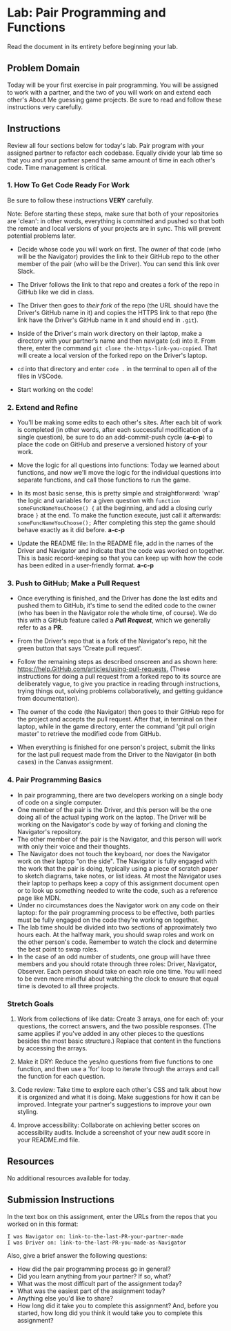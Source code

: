 # Lab: Pair Programming and Functions

Read the document in its entirety before beginning your lab.

## Problem Domain

Today will be your first exercise in pair programming. You will be assigned to work with a partner, and the two of you will work on and extend each other's About Me guessing game projects. Be sure to read and follow these instructions very carefully.

## Instructions

Review all four sections below for today's lab. Pair program with your assigned partner to refactor each codebase. Equally divide your lab time so that you and your partner spend the same amount of time in each other's code. Time management is critical.

### 1. How To Get Code Ready For Work

Be sure to follow these instructions **VERY** carefully.

Note: Before starting these steps, make sure that both of your repositories are 'clean': in other words, everything is committed and pushed so that both the remote and local versions of your projects are in sync. This will prevent potential problems later.

- Decide whose code you will work on first. The owner of that code (who will be the Navigator) provides the link to their GitHub repo to the other member of the pair (who will be the Driver). You can send this link over Slack.

- The Driver follows the link to that repo and creates a fork of the repo in GitHub like we did in class.

- The Driver then goes to *their fork* of the repo (the URL should have the Driver's GitHub name in it) and copies the HTTPS link to that repo (the link have the Driver's GitHub name in it and should end in `.git`).

- Inside of the Driver's main work directory on their laptop, make a directory with your partner’s name and then navigate (`cd`) into it. From there, enter the command `git clone the-https-link-you-copied`. That will create a local version of the forked repo on the Driver's laptop.

- `cd` into that directory and enter `code .` in the terminal to open all of the files in VSCode.

- Start working on the code!

### 2. Extend and Refine

- You'll be making some edits to each other's sites. After each bit of work is completed (in other words, after each successful modification of a single question), be sure to do an add-commit-push cycle (**a-c-p**) to place the code on GitHub and preserve a versioned history of your work.

- Move the logic for all questions into functions: Today we learned about functions, and now we'll move the logic for the individual questions into separate functions, and call those functions to run the game.

- In its most basic sense, this is pretty simple and straightforward: 'wrap' the logic and variables for a given question with `function someFuncNameYouChoose() {` at the beginning, and add a closing curly brace `}` at the end. To make the function execute, just call it afterwards: `someFuncNameYouChoose();` After completing this step the game should behave exactly as it did before. **a-c-p**

- Update the README file: In the README file, add in the names of the Driver and Navigator and indicate that the code was worked on together. This is basic record-keeping so that you can keep up with how the code has been edited in a user-friendly format. **a-c-p**

### 3. Push to GitHub; Make a Pull Request

- Once everything is finished, and the Driver has done the last edits and pushed them to GitHub, it's time to send the edited code to the owner (who has been in the Navigator role the whole time, of course). We do this with a GitHub feature called a ***Pull Request***, which we generally refer to as a **PR**.

- From the Driver's repo that is a fork of the Navigator's repo, hit the green button that says 'Create pull request'.

- Follow the remaining steps as described onscreen and as shown here: <https://help.GitHub.com/articles/using-pull-requests.> (These instructions for doing a pull request from a forked repo to its source are deliberately vague, to give you practice in reading through instructions, trying things out, solving problems collaboratively, and getting guidance from documentation).

- The owner of the code (the Navigator) then goes to their GitHub repo for the project and accepts the pull request. After that, in terminal on their laptop, while in the game directory, enter the command 'git pull origin master' to retrieve the modified code from GitHub.

- When everything is finished for one person's project, submit the links for the last pull request made from the Driver to the Navigator (in both cases) in the Canvas assignment.

### 4. Pair Programming Basics

* In pair programming, there are two developers working on a single body of code on a single computer.
* One member of the pair is the Driver, and this person will be the one doing all of the actual typing work on the laptop. The Driver will be working on the Navigator's code by way of forking and cloning the Navigator's repository.
* The other member of the pair is the Navigator, and this person will work with only their voice and their thoughts.
* The Navigator does not touch the keyboard, nor does the Navigator work on their laptop "on the side". The Navigator is fully engaged with the work that the pair is doing, typically using a piece of scratch paper to sketch diagrams, take notes, or list ideas. At most the Navigator uses their laptop to perhaps keep a copy of this assignment document open or to look up something needed to write the code, such as a reference page like MDN.
* Under no circumstances does the Navigator work on any code on their laptop: for the pair programming process to be effective, both parties must be fully engaged on the code they're working on together.
* The lab time should be divided into two sections of approximately two hours each. At the halfway mark, you should swap roles and work on the other person's code. Remember to watch the clock and determine the best point to swap roles.
* In the case of an odd number of students, one group will have three members and you should rotate through three roles: Driver, Navigator, Observer. Each person should take on each role one time. You will need to be even more mindful about watching the clock to ensure that equal time is devoted to all three projects.

### Stretch Goals

1. Work from collections of like data: Create 3 arrays, one for each of: your questions, the correct answers, and the two possible responses. (The same applies if you've added in any other pieces to the questions besides the most basic structure.) Replace that content in the functions by accessing the arrays.

1. Make it DRY: Reduce the yes/no questions from five functions to one function, and then use a 'for' loop to iterate through the arrays and call the function for each question.  

1. Code review: Take time to explore each other's CSS and talk about how it is organized and what it is doing. Make suggestions for how it can be improved. Integrate your partner's suggestions to improve your own styling.

1. Improve accessibility: Collaborate on achieving better scores on accessibility audits. Include a screenshot of your new audit score in your README.md file.

## Resources

No additional resources available for today.

## Submission Instructions

In the text box on this assignment, enter the URLs from the repos that you worked on in this format:

```
I was Navigator on: link-to-the-last-PR-your-partner-made
I was Driver on: link-to-the-last-PR-you-made-as-Navigator
```

Also, give a brief answer the following questions:

- How did the pair programming process go in general?
- Did you learn anything from your partner? If so, what?
- What was the most difficult part of the assignment today?
- What was the easiest part of the assignment today?
- Anything else you'd like to share?
- How long did it take you to complete this assignment? And, before you started, how long did you think it would take you to complete this assignment?
